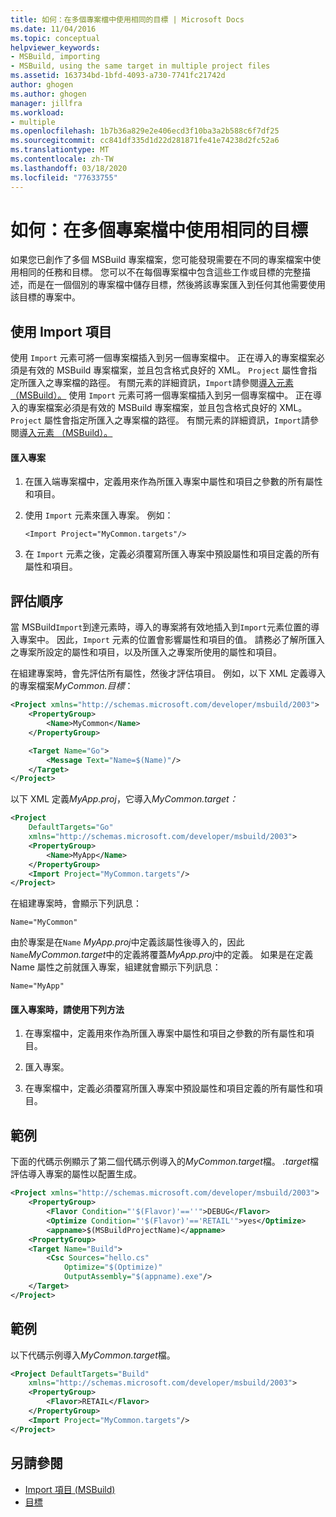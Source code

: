 ```yaml
---
title: 如何：在多個專案檔中使用相同的目標 | Microsoft Docs
ms.date: 11/04/2016
ms.topic: conceptual
helpviewer_keywords:
- MSBuild, importing
- MSBuild, using the same target in multiple project files
ms.assetid: 163734bd-1bfd-4093-a730-7741fc21742d
author: ghogen
ms.author: ghogen
manager: jillfra
ms.workload:
- multiple
ms.openlocfilehash: 1b7b36a829e2e406ecd3f10ba3a2b588c6f7df25
ms.sourcegitcommit: cc841df335d1d22d281871fe41e74238d2fc52a6
ms.translationtype: MT
ms.contentlocale: zh-TW
ms.lasthandoff: 03/18/2020
ms.locfileid: "77633755"
---
```

# <a name="how-to-use-the-same-target-in-multiple-project-files"></a>如何：在多個專案檔中使用相同的目標

如果您已創作了多個 MSBuild 專案檔案，您可能發現需要在不同的專案檔案中使用相同的任務和目標。 您可以不在每個專案檔中包含這些工作或目標的完整描述，而是在一個個別的專案檔中儲存目標，然後將該專案匯入到任何其他需要使用該目標的專案中。
## <a name="use-the-import-element"></a>使用 Import 項目

 使用 `Import` 元素可將一個專案檔插入到另一個專案檔中。 正在導入的專案檔案必須是有效的 MSBuild 專案檔案，並且包含格式良好的 XML。 `Project` 屬性會指定所匯入之專案檔的路徑。 有關元素的詳細資訊，`Import`請參閱[導入元素 （MSBuild）。](../msbuild/import-element-msbuild.md)
使用 `Import` 元素可將一個專案檔插入到另一個專案檔中。 正在導入的專案檔案必須是有效的 MSBuild 專案檔案，並且包含格式良好的 XML。 `Project` 屬性會指定所匯入之專案檔的路徑。 有關元素的詳細資訊，`Import`請參閱[導入元素 （MSBuild）。](../msbuild/import-element-msbuild.md)

#### <a name="to-import-a-project"></a>匯入專案

1. 在匯入端專案檔中，定義用來作為所匯入專案中屬性和項目之參數的所有屬性和項目。

2. 使用 `Import` 元素來匯入專案。 例如：

     `<Import Project="MyCommon.targets"/>`

3. 在 `Import` 元素之後，定義必須覆寫所匯入專案中預設屬性和項目定義的所有屬性和項目。

## <a name="order-of-evaluation"></a>評估順序

 當 MSBuild`Import`到達元素時，導入的專案將有效地插入到`Import`元素位置的導入專案中。 因此，`Import` 元素的位置會影響屬性和項目的值。 請務必了解所匯入之專案所設定的屬性和項目，以及所匯入之專案所使用的屬性和項目。

 在組建專案時，會先評估所有屬性，然後才評估項目。 例如，以下 XML 定義導入的專案檔案*MyCommon.目標*：

```xml
<Project xmlns="http://schemas.microsoft.com/developer/msbuild/2003">
    <PropertyGroup>
        <Name>MyCommon</Name>
    </PropertyGroup>

    <Target Name="Go">
        <Message Text="Name=$(Name)"/>
    </Target>
</Project>
```

 以下 XML 定義*MyApp.proj*，它導入*MyCommon.target：*

```xml
<Project
    DefaultTargets="Go"
    xmlns="http://schemas.microsoft.com/developer/msbuild/2003">
    <PropertyGroup>
        <Name>MyApp</Name>
    </PropertyGroup>
    <Import Project="MyCommon.targets"/>
</Project>
```

 在組建專案時，會顯示下列訊息：

 `Name="MyCommon"`

 由於專案是在`Name` *MyApp.proj*中定義該屬性後導入的，因此`Name`*MyCommon.target*中的定義將覆蓋*MyApp.proj*中的定義。 如果是在定義 Name 屬性之前就匯入專案，組建就會顯示下列訊息：

 `Name="MyApp"`

#### <a name="use-the-following-approach-when-importing-projects"></a>匯入專案時，請使用下列方法

1. 在專案檔中，定義用來作為所匯入專案中屬性和項目之參數的所有屬性和項目。

2. 匯入專案。

3. 在專案檔中，定義必須覆寫所匯入專案中預設屬性和項目定義的所有屬性和項目。

## <a name="example"></a>範例

 下面的代碼示例顯示了第二個代碼示例導入的*MyCommon.target*檔。 *.target*檔評估導入專案的屬性以配置生成。

```xml
<Project xmlns="http://schemas.microsoft.com/developer/msbuild/2003">
    <PropertyGroup>
        <Flavor Condition="'$(Flavor)'==''">DEBUG</Flavor>
        <Optimize Condition="'$(Flavor)'=='RETAIL'">yes</Optimize>
        <appname>$(MSBuildProjectName)</appname>
    <PropertyGroup>
    <Target Name="Build">
        <Csc Sources="hello.cs"
            Optimize="$(Optimize)"
            OutputAssembly="$(appname).exe"/>
    </Target>
</Project>
```

## <a name="example"></a>範例

 以下代碼示例導入*MyCommon.target*檔。

```xml
<Project DefaultTargets="Build"
    xmlns="http://schemas.microsoft.com/developer/msbuild/2003">
    <PropertyGroup>
        <Flavor>RETAIL</Flavor>
    </PropertyGroup>
    <Import Project="MyCommon.targets"/>
</Project>
```

## <a name="see-also"></a>另請參閱

- [Import 項目 (MSBuild)](../msbuild/import-element-msbuild.md)
- [目標](../msbuild/msbuild-targets.md)
